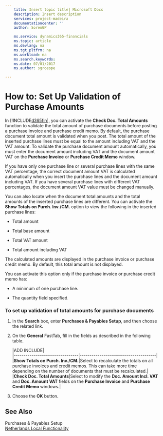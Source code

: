```yaml
---
    title: Insert topic title| Microsoft Docs
    description: Insert description
    services: project-madeira
    documentationcenter: ''
    author: SorenGP

    ms.service: dynamics365-financials
    ms.topic: article
    ms.devlang: na
    ms.tgt_pltfrm: na
    ms.workload: na
    ms.search.keywords:
    ms.date: 07/01/2017
    ms.author: sgroespe

---
```

# How to: Set Up Validation of Purchase Amounts
In [!INCLUDE[d365fin](../../includes/d365fin_md.md)], you can activate the **Check Doc. Total Amounts** function to validate the total amount of purchase documents before posting a purchase invoice and purchase credit memo. By default, the purchase document total amount is validated when you post. The total amount of the inserted purchase lines must be equal to the amount including VAT and the VAT amount. To validate the purchase document amount automatically, you must enter the document amount including VAT and the document amount VAT on the **Purchase Invoice** or **Purchase Credit Memo** window.  
  
 If you have only one purchase line or several purchase lines with the same VAT percentage, the correct document amount VAT is calculated automatically when you insert the purchase lines and the document amount including VAT. If you have several purchase lines with different VAT percentages, the document amount VAT value must be changed manually.  
  
 You can also locate when the document total amounts and the total amounts of the inserted purchase lines are different. You can activate the **Show Totals on Purch. Inv./CM.** option to view the following in the inserted purchase lines:  
  
-   Total amount  
  
-   Total base amount  
  
-   Total VAT amount  
  
-   Total amount including VAT  
  
 The calculated amounts are displayed in the purchase invoice or purchase credit memo. By default, this total amount is not displayed.  
  
 You can activate this option only if the purchase invoice or purchase credit memo has:  
  
-   A minimum of one purchase line.  
  
-   The quantity field specified.  
  
### To set up validation of total amounts for purchase documents  
  
1.  In the **Search** box, enter **Purchases & Payables Setup**, and then choose the related link.  
  
2.  On the **General** FastTab, fill in the fields as described in the following table.  
  
    |ADD INCLUDE<!--[!INCLUDE[bp_tablefield](includes/bp_tabledescription_md.md)]-->|  
    |---------------------------------|---------------------------------------|  
    |**Show Totals on Purch. Inv./CM.**|Select to recalculate the totals on all purchase invoices and credit memos. This can take more time depending on the number of documents that must be recalculated.|  
    |**Check Doc. Total Amounts**|Select to modify the **Doc. Amount Incl. VAT** and **Doc. Amount VAT** fields on the **Purchase Invoice** and **Purchase Credit Memo** windows.|  
  
3.  Choose the **OK** button.  
  
## See Also  
 Purchases & Payables Setup   
 [Netherlands Local Functionality](netherlands-local-functionality.md)